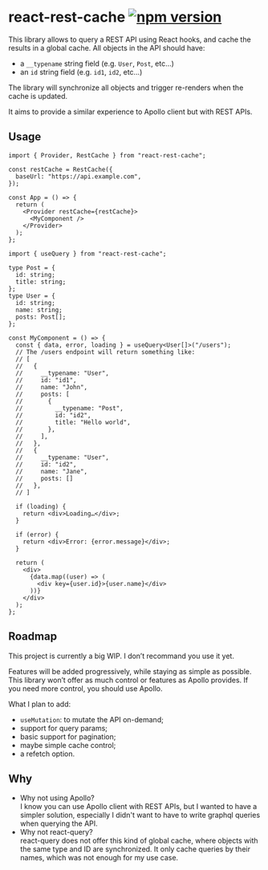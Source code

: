 # react-rest-cache [![npm version](https://badge.fury.io/js/react-rest-cache.svg)](https://badge.fury.io/js/react-rest-cache)

This library allows to query a REST API using React hooks, and cache the results in a global cache.
All objects in the API should have:

- a `__typename` string field (e.g. `User`, `Post`, etc…)
- an `id` string field (e.g. `id1`, `id2`, etc…)

The library will synchronize all objects and trigger re-renders when the cache is updated.

It aims to provide a similar experience to Apollo client but with REST APIs.

## Usage

```tsx
import { Provider, RestCache } from "react-rest-cache";

const restCache = RestCache({
  baseUrl: "https://api.example.com",
});

const App = () => {
  return (
    <Provider restCache={restCache}>
      <MyComponent />
    </Provider>
  );
};
```

```tsx
import { useQuery } from "react-rest-cache";

type Post = {
  id: string;
  title: string;
};
type User = {
  id: string;
  name: string;
  posts: Post[];
};

const MyComponent = () => {
  const { data, error, loading } = useQuery<User[]>("/users");
  // The /users endpoint will return something like:
  // [
  //   {
  //     __typename: "User",
  //     id: "id1",
  //     name: "John",
  //     posts: [
  //       {
  //         __typename: "Post",
  //         id: "id2",
  //         title: "Hello world",
  //       },
  //     ],
  //   },
  //   {
  //     __typename: "User",
  //     id: "id2",
  //     name: "Jane",
  //     posts: []
  //   },
  // ]

  if (loading) {
    return <div>Loading…</div>;
  }

  if (error) {
    return <div>Error: {error.message}</div>;
  }

  return (
    <div>
      {data.map((user) => (
        <div key={user.id}>{user.name}</div>
      ))}
    </div>
  );
};
```

## Roadmap

This project is currently a big WIP. I don’t recommand you use it yet.

Features will be added progressively, while staying as simple as possible. This library won’t offer as much control or features as Apollo provides. If you need more control, you should use Apollo.

What I plan to add:

- `useMutation`: to mutate the API on-demand;
- support for query params;
- basic support for pagination;
- maybe simple cache control;
- a refetch option.

## Why

- Why not using Apollo?  
  I know you can use Apollo client with REST APIs, but I wanted to have a simpler solution, especially I didn't want to have to write graphql queries when querying the API.
- Why not react-query?  
  react-query does not offer this kind of global cache, where objects with the same type and ID are synchronized. It only cache queries by their names, which was not enough for my use case.
